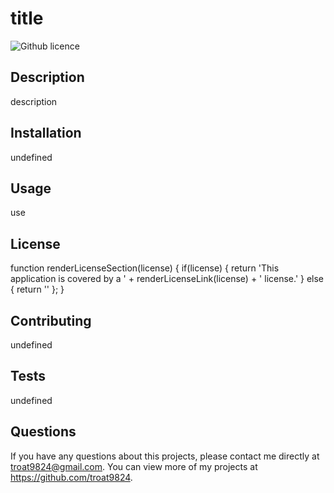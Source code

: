 # title
  ![Github licence](http://img.shields.io/badge/license-BSD-blue.svg)
  
  ## Description 
  description
  
  ## Installation 
  undefined
  
  ## Usage 
  use
  
  ## License 
  function renderLicenseSection(license) {
  if(license) {
    return 'This application is covered by a ' + renderLicenseLink(license) + ' license.'
  } else {
    return ''
  };
}
  
  ## Contributing 
  undefined
  
  ## Tests
  undefined
  
  ## Questions
  If you have any questions about this projects, please contact me directly at troat9824@gmail.com. You can view more of my projects at https://github.com/troat9824.
